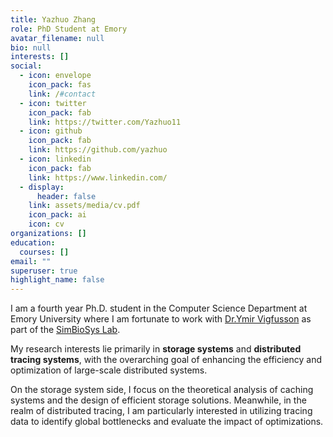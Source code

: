 ```yaml
---
title: Yazhuo Zhang
role: PhD Student at Emory
avatar_filename: null
bio: null
interests: []
social:
  - icon: envelope
    icon_pack: fas
    link: /#contact
  - icon: twitter
    icon_pack: fab
    link: https://twitter.com/Yazhuo11
  - icon: github
    icon_pack: fab
    link: https://github.com/yazhuo
  - icon: linkedin
    icon_pack: fab
    link: https://www.linkedin.com/
  - display:
      header: false
    link: assets/media/cv.pdf
    icon_pack: ai
    icon: cv
organizations: []
education:
  courses: []
email: ""
superuser: true
highlight_name: false
---
```

I am a fourth year Ph.D. student in the Computer Science Department at Emory University where I am fortunate to work with [Dr.Ymir Vigfusson](https://www.ymsir.com/) as part of the [SimBioSys Lab](https://simbiosys.mathcs.emory.edu/). 

My research interests lie primarily in **storage systems** and **distributed tracing systems**, with the overarching goal of enhancing the efficiency and optimization of large-scale distributed systems.

On the storage system side, I focus on the theoretical analysis of caching systems and the design of efficient storage solutions. Meanwhile, in the realm of distributed tracing, I am particularly interested in utilizing tracing data to identify global bottlenecks and evaluate the impact of optimizations.